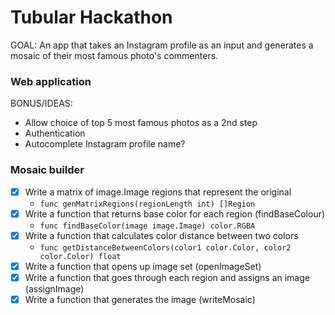 # Tubular Hackathon

GOAL:
An app that takes an Instagram profile as an input and generates a mosaic of their most famous photo's commenters.

### Web application

BONUS/IDEAS:
- Allow choice of top 5 most famous photos as a 2nd step
- Authentication
- Autocomplete Instagram profile name?

### Mosaic builder


- [x] Write a matrix of image.Image regions that represent the original
   - `func genMatrixRegions(regionLength int) []Region`
- [x] Write a function that returns base color for each region (findBaseColour)  
   - `func findBaseColor(image image.Image) color.RGBA` 
- [x] Write a function that calculates color distance between two colors
   - `func getDistanceBetweenColors(color1 color.Color, color2 color.Color) float`
- [x] Write a function that opens up image set (openImageSet)  
- [x] Write a function that goes through each region and assigns an image (assignImage)  
- [x] Write a function that generates the image (writeMosaic)  
